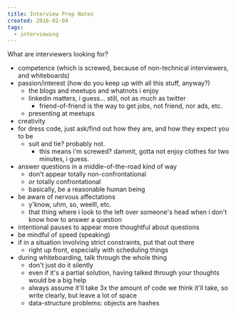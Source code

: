```yaml
---
title: Interview Prep Notes
created: 2016-02-04
tags:
  - interviewing
---
```


What are interviewers looking for?

* competence (which is screwed, because of non-technical interviewers, and whiteboards)
* passion/interest (how do you keep up with all this stuff, anyway?)
  * the blogs and meetups and whatnots i enjoy
  * linkedin matters, i guess... still, not as much as twitter
    * friend-of-friend is the way to get jobs, not friend, nor ads, etc.
  * presenting at meetups
* creativity
* for dress code, just ask/find out how they are, and how they expect you to be
  * suit and tie? probably not.
    * this means i'm screwed? dammit, gotta not enjoy clothes for two minutes, i guess.
* answer questions in a middle-of-the-road kind of way
  * don't appear totally non-confrontational
  * _or_ totally confrontational
  * basically, be a reasonable human being
* be aware of nervous affectations
  * y'know, uhm, so, weelll, etc.
  * that thing where i look to the left over someone's head when i don't know how to answer a question
* intentional pauses to appear more thoughtful about questions
* be mindful of speed (speaking)
* if in a situation involving strict constraints, put that out there
  * right up front, especially with scheduling things
* during whiteboarding, talk through the whole thing
  * don't just do it silently
  * even if it's a partial solution, having talked through your thoughts would be a big help
  * always assume it'll take 3x the amount of code we think it'll take, so write clearly, but leave a lot of space
  * data-structure problems: objects are hashes
